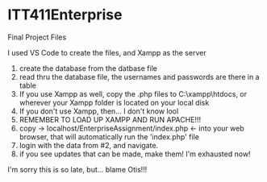 # ITT411Enterprise
Final Project Files

I used VS Code to create the files, and Xampp as the server

1. create the database from the datbase file
2. read thru the database file, the usernames and passwords are there in a table
3. If you use Xampp as well, copy the .php files to C:\xampp\htdocs, or wherever your Xampp folder is located on your local disk
4. If you don't use Xampp, then... I don't know lool
5. REMEMBER TO LOAD UP XAMPP AND RUN APACHE!!!
6. copy -> localhost/EnterpriseAssignment/index.php <- into your web browser, that will automatically run the 'index.php' file
7. login with the data from #2, and navigate.
8. if you see updates that can be made, make them! I'm exhausted now!

I'm sorry this is so late, but... blame Otis!!! 
